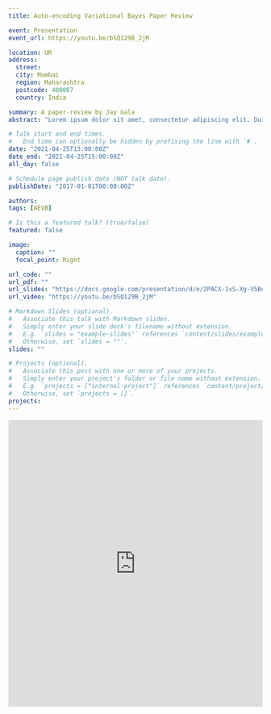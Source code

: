 ```yaml
---
title: Auto-encoding Variational Bayes Paper Review

event: Presentation
event_url: https://youtu.be/bSQ129B_2jM

location: UR
address:
  street:
  city: Mumbai
  region: Maharashtra
  postcode: 400067
  country: India

summary: A paper-review by Jay Gala
abstract: "Lorem ipsum dolor sit amet, consectetur adipiscing elit. Duis posuere tellusac convallis placerat. Proin tincidunt magna sed ex sollicitudin condimentum. Sed ac faucibus dolor, scelerisque sollicitudin nisi. Cras purus urna, suscipit quis sapien eu, pulvinar tempor diam."

# Talk start and end times.
#   End time can optionally be hidden by prefixing the line with `#`.
date: "2021-04-25T13:00:00Z"
date_end: "2021-04-25T15:00:00Z"
all_day: false

# Schedule page publish date (NOT talk date).
publishDate: "2017-01-01T00:00:00Z"

authors:
tags: [AEVB]

# Is this a featured talk? (true/false)
featured: false

image:
  caption: ""
  focal_point: Right

url_code: ""
url_pdf: ""
url_slides: "https://docs.google.com/presentation/d/e/2PACX-1vS-Xg-V5BuWhwGky-SUWIDZh36Chbu2Vv1k14REPmtJOYuNQNUnqr1lg3u6BXEoPNg0G2bZn6OlwuQD/pub?start=false&loop=false&delayms=3000"
url_video: "https://youtu.be/bSQ129B_2jM"

# Markdown Slides (optional).
#   Associate this talk with Markdown slides.
#   Simply enter your slide deck's filename without extension.
#   E.g. `slides = "example-slides"` references `content/slides/example-slides.md`.
#   Otherwise, set `slides = ""`.
slides: ""

# Projects (optional).
#   Associate this post with one or more of your projects.
#   Simply enter your project's folder or file name without extension.
#   E.g. `projects = ["internal-project"]` references `content/project/deep-learning/index.md`.
#   Otherwise, set `projects = []`.
projects:
---
```


<iframe src="https://docs.google.com/presentation/d/e/2PACX-1vS-Xg-V5BuWhwGky-SUWIDZh36Chbu2Vv1k14REPmtJOYuNQNUnqr1lg3u6BXEoPNg0G2bZn6OlwuQD/embed?start=true&loop=true&delayms=5000" frameborder="0" width="100%" height="569" allowfullscreen="true" mozallowfullscreen="true" webkitallowfullscreen="true"></iframe>
